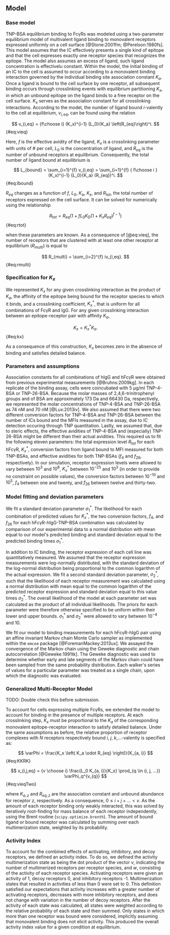## Model

### Base model

TNP-BSA equilibrium binding to FcγRs was modeled using a two-parameter equilibrium model of multivalent ligand binding to monovalent receptors expressed uniformly on a cell surface [@Stone:2001fm; @Perelson:1980fs]. This model assumes that the IC effectively presents a single kind of epitope and that the cell expresses exactly one receptor species that recognizes the epitope. The model also assumes an excess of ligand, such ligand concentration is effectivelu constant. Within the model, the initial binding of an IC to the cell is assumed to occur according to a monovalent binding interaction governed by the individual binding site association constant $K_a$. Once a ligand is bound to the cell surface by one receptor, all subsequent binding occurs through crosslinking events with equilibrium partitioning $K_x$, in which an unbound epitope on the ligand binds to a free receptor on the cell surface. $K_x$ serves as the association constant for all crosslinking interactions. According to the model, the number of ligand bound $i$-valently to the cell at equilibrium, $v_{i,eq}$, can be found using the relation

$$ v_{i,eq} = {f\choose i} (K_x)^{i-1} {L_0}{K_a} \left(R_{eq}\right)^i. $$ {#eq:vieq}

Here, $f$ is the effective avidity of the ligand, $K_x$ is a crosslinking parameter with units of # per cell, $L_0$ is the concentration of ligand, and $R_{eq}$ is the number of unbound receptors at equilibrium. Consequently, the total number of ligand bound at equilibrium is

$$ L_{bound} = \sum_{i=1}^{f} v_{i,eq} = \sum_{i=1}^{f} { f\choose i } (K_x)^{i-1} {L_0}{K_a} (R_{eq})^i. $$ {#eq:lbound}

$R_{eq}$ changes as a function of $f$, $L_0$, $K_a$, $K_x$, and $R_{tot}$, the total number of receptors expressed on the cell surface. It can be solved for numerically using the relationship

$$ R_{tot} = R_{eq} \left(1+f {L_0}{K_D} (1+K_x R_{eq})^{f-1}\right) $$ {#eq:rtot}

when these parameters are known. As a consequence of [@eq:vieq], the number of receptors that are clustered with at least one other receptor at equilibrium ($R_{multi}$) is equal to

$$ R_{multi} = \sum_{i=2}^{f} iv_{i,eq}. $$ {#eq:rmulti}

### Specification for $K_x$

We represented $K_x$ for any given crosslinking interaction as the product of $K_a$, the affinity of the epitope being bound for the receptor species to which it binds, and a crosslinking coefficient, $K_x^*$, that is uniform for all combinations of FcγR and IgG. For any given crosslinking interaction between an epitope-receptor pair with affinity $K_a$,

$$ K_x = K_x^* K_a. $$ {#eq:kx}

As a consequence of this construction, $K_x$ becomes zero in the absence of binding and satisfies detailed balance.

### Parameters and assumptions

Association constants for all combinations of hIgG and hFcγR were obtained from previous experimental measurements [@Bruhns:2009kg]. In each replicate of the binding assay, cells were coincubated with 5 µg/ml TNP-4-BSA or TNP-26-BSA. Because the molar masses of 2,4,6-trinitrophenyl groups and of BSA are approximately 173 Da and 66430 Da, respectively, we represented the molar concentrations of TNP-4-BSA and TNP-26-BSA as 74 nM and 70 nM [@Lux:2013iv]. We also assumed that there were two different conversion factors for TNP-4-BSA and TNP-26-BSA between the number of ICs bound and the MFIs measured in the assay, due to IC detection occuring through TNP quantitation. Lastly, we assumed that, due to steric effects, the effective avidities of TNP-4-BSA and (especially) TNP-26-BSA might be different than their actual avidities. This required us to fit the following eleven parameters: the total expression level $R_{tot}$ for each hFcγR, $K_x^*$, conversion factors from ligand bound to MFI measured for both TNP-BSAs, and effective avidities for both TNP-BSAs ($f_{4}$ and $f_{26}$, respectively). In our simulation, receptor expression levels were allowed to vary between $10^3$ and $10^8$, $K_x^*$ between $10^{-25}$ and $10^3$ (in order to provide no constraint on possible values), the conversion factors between $10^{-10}$ and $10^5$, $f_4$ between one and twenty, and $f_{26}$ between twelve and thirty-two.

### Model fitting and deviation parameters

We fit a standard deviation parameter $\sigma_1^*$. The likelihood for each combination of predicted values for $K_x^*$, the two conversion factors, $f_4$, and $f_{26}$ for each hFcγR-hIgG-TNP-BSA combination was calculated by comparison of our experimental data to a normal distribution with mean equal to our model's predicted binding and standard deviation equal to the predicted binding times $\sigma_1^*$.

In addition to IC binding, the receptor expression of each cell line was quantitatively measured. We assumed that the receptor expression measurements were log-normally distributed, with the standard deviation of the log-normal distribution being proportional to the common logarithm of the actual expression. We fit a second standard deviation parameter, $\sigma_2^*$, such that the likelihood of each receptor measurement was calculated using a normal distribution with mean equal to the common logarithm of the predicted receptor expression and standard deviation equal to this value times $\sigma_2^*$. The overall likelihood of the model at each parameter set was calculated as the product of all individual likelihoods. The priors for each parameter were therefore otherwise specified to be uniform within their lower and upper bounds. $\sigma_1^*$ and $\sigma_2^*$ were allowed to vary between $10^{-4}$ and $10$.

We fit our model to binding measurements for each hFcγR-hIgG pair using an affine invariant Markov chain Monte Carlo sampler as implemented within the `emcee` package [@ForemanMackey:2013ux]. We assayed the convergence of the Markov chain using the Geweke diagnostic and chain autocorrelation [@Geweke:1991tk]. The Geweke diagnostic was used to determine whether early and late segments of the Markov chain could have been sampled from the same probability distribution. Each walker's series of values for a particular parameter was treated as a single chain, upon which the diagnostic was evaluated.

### Generalized Multi-Receptor Model

TODO: Double check this before submission.

To account for cells expressing multiple FcγRs, we extended the model to account for binding in the presence of multiple receptors. At each crosslinking step, $K_x$ must be proportional to the $K_a$ of the corresponding monovalent epitope-receptor interaction to satisfy detailed balance. Under the same assumptions as before, the relative proportion of receptor complexes with $N$ receptors respectively bound $i$, $j$, $k$,...-valently is specified as:

$$ \varPhi = \frac{K_x \left( K_a \odot R_{eq} \right)}{K_{a, i}} $$ {#eq:KKRK}

$$ v_{i,j,eq} = {v \choose i} \frac{L_0 K_{a, i}}{K_x} \prod_{q \in (i, j, ...)} \varPhi_q^{v_{q}} $$ {#eq:vieqTwo}

where $K_{a,z}$ and $R_{eq,z}$ are the association constant and unbound abundance for receptor $z$, respectively. As a consequence, $0 \leq i + j + ... < v$. As the amount of each receptor binding only weakly interacted, this was solved by iteratively root-finding for mass balance of each receptor independently, using the Brent routine (`scipy.optimize.brenth`). The amount of bound ligand or bound receptor was calculated by summing over each multimerization state, weighted by its probability.

### Activity Index

To account for the combined effects of activating, inhibitory, and decoy receptors, we defined an activity index. To do so, we defined the activity multimerization state as being the dot product of the vector $v$, indicating the number of multimerized receptors per receptor species, and $w$, consisting of the activity of each receptor species. Activating receptors were given an activity of 1, decoy receptors 0, and inhibitory receptors -1. Multimerization states that resulted in activities of less than 0 were set to 0. This definition satisfied our expectations that activity increases with a greater number of activating receptors, decreases with more inhibitory receptors, and does not change with variation in the number of decoy receptors. After the activity of each state was calculated, all states were weighted according to the relative probability of each state and then summed. Only states in which more than one receptor was bound were considered, implicitly assuming that monovalent binding does not elicit activity. This produced the overall activity index value for a given condition at equilibrium.
